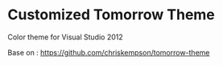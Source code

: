 Customized Tomorrow Theme
========================

Color theme for Visual Studio 2012

Base on : https://github.com/chriskempson/tomorrow-theme